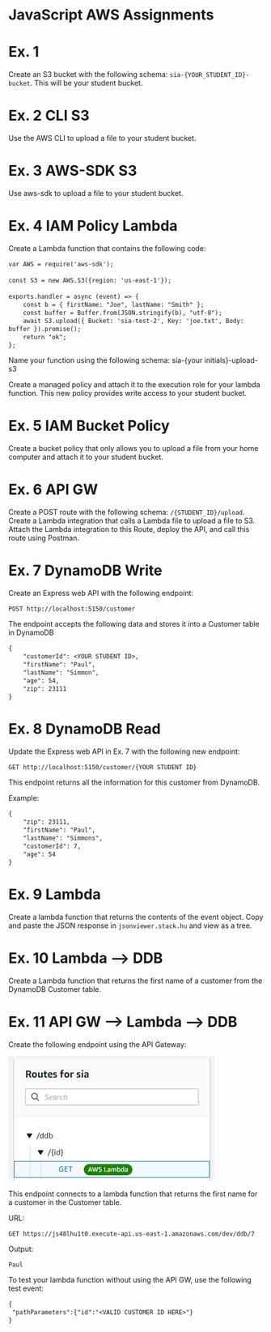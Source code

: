 # JavaScript AWS Assignments

# Ex. 1
Create an S3 bucket with the following schema: `sia-{YOUR_STUDENT_ID}-bucket`.  This will be your student bucket.

# Ex. 2 CLI S3
Use the AWS CLI to upload a file to your student bucket.

# Ex. 3 AWS-SDK S3 
Use aws-sdk to upload a file to your student bucket.

# Ex. 4 IAM Policy Lambda
Create a Lambda function that contains the following code:

```
var AWS = require('aws-sdk');

const S3 = new AWS.S3({region: 'us-east-1'});

exports.handler = async (event) => {
    const b = { firstName: "Joe", lastName: "Smith" };
    const buffer = Buffer.from(JSON.stringify(b), "utf-8");
    await S3.upload({ Bucket: 'sia-test-2', Key: 'joe.txt', Body: buffer }).promise();
    return "ok";
};

```

Name your function using the following schema: sia-{your initials}-upload-s3

Create a managed policy and attach it to the execution role for your lambda function.  This new policy provides write access to your student bucket.

# Ex. 5  IAM Bucket Policy
Create a bucket policy that only allows you to upload a file from your home computer and attach it to your student bucket.

# Ex. 6 API GW
Create a POST route with the following schema: `/{STUDENT_ID}/upload`.  Create a Lambda integration that calls a Lambda file to upload a file to S3.  Attach the Lambda integration to this Route, deploy the API, and call this route using Postman.

# Ex. 7 DynamoDB Write
Create an Express web API with the following endpoint:

```
POST http://localhost:5150/customer
```

The endpoint accepts the following data and stores it into a Customer table in DynamoDB
```
{
    "customerId": <YOUR STUDENT ID>,
    "firstName": "Paul", 
    "lastName": "Simmon",
    "age": 54, 
    "zip": 23111
}

```

# Ex. 8 DynamoDB Read

Update the Express web API in Ex. 7 with the following new endpoint:

```
GET http://localhost:5150/customer/{YOUR STUDENT ID}
```

This endpoint returns all the information for this customer from DynamoDB.

Example:
```
{
    "zip": 23111,
    "firstName": "Paul",
    "lastName": "Simmons",
    "customerId": 7,
    "age": 54
}
```

# Ex. 9 Lambda
Create a lambda function that returns the contents of the event object.  Copy and paste the JSON response in `jsonviewer.stack.hu` and view as a tree.

# Ex. 10 Lambda --> DDB
Create a Lambda function that returns the first name of a customer from the DynamoDB Customer table.

# Ex. 11 API GW --> Lambda --> DDB
Create the following endpoint using the API Gateway:

![](./docs/api-gw-route-ddb.png)

This endpoint connects to a lambda function that returns the first name for a customer in the Customer table.

URL:
```
GET https://js48lhu1t0.execute-api.us-east-1.amazonaws.com/dev/ddb/7
```

Output:
```
Paul
```

To test your lambda function without using the API GW, use the following test event:
```
{
 "pathParameters":{"id":"<VALID CUSTOMER ID HERE>"}
}
```
